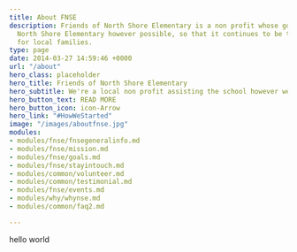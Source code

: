 ```yaml
---
title: About FNSE
description: Friends of North Shore Elementary is a non profit whose goal is to support
  North Shore Elementary however possible, so that it continues to be the first choice
  for local families.
type: page
date: 2014-03-27 14:59:46 +0000
url: "/about"
hero_class: placeholder
hero_title: Friends of North Shore Elementary
hero_subtitle: We're a local non profit assisting the school however we can.
hero_button_text: READ MORE
hero_button_icon: icon-Arrow
hero_link: "#HowWeStarted"
image: "/images/aboutfnse.jpg"
modules:
- modules/fnse/fnsegeneralinfo.md
- modules/fnse/mission.md
- modules/fnse/goals.md
- modules/fnse/stayintouch.md
- modules/common/volunteer.md
- modules/common/testimonial.md
- modules/fnse/events.md
- modules/why/whynse.md
- modules/common/faq2.md

---
```

hello world